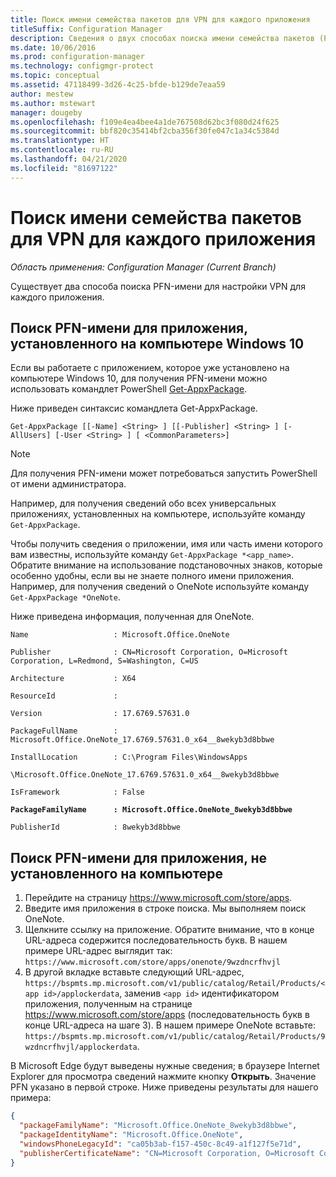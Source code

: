 ```yaml
---
title: Поиск имени семейства пакетов для VPN для каждого приложения
titleSuffix: Configuration Manager
description: Сведения о двух способах поиска имени семейства пакетов (PFN) для настройки VPN для каждого приложения.
ms.date: 10/06/2016
ms.prod: configuration-manager
ms.technology: configmgr-protect
ms.topic: conceptual
ms.assetid: 47118499-3d26-4c25-bfde-b129de7eaa59
author: mestew
ms.author: mstewart
manager: dougeby
ms.openlocfilehash: f109e4ea4bee4a1de767508d62bc3f080d24f625
ms.sourcegitcommit: bbf820c35414bf2cba356f30fe047c1a34c5384d
ms.translationtype: HT
ms.contentlocale: ru-RU
ms.lasthandoff: 04/21/2020
ms.locfileid: "81697122"
---
```

# <a name="find-a-package-family-name-pfn-for-per-app-vpn"></a>Поиск имени семейства пакетов для VPN для каждого приложения

*Область применения: Configuration Manager (Current Branch)*


Существует два способа поиска PFN-имени для настройки VPN для каждого приложения.

## <a name="find-a-pfn-for-an-app-thats-installed-on-a-windows-10-computer"></a>Поиск PFN-имени для приложения, установленного на компьютере Windows 10

Если вы работаете с приложением, которое уже установлено на компьютере Windows 10, для получения PFN-имени можно использовать командлет PowerShell [Get-AppxPackage](https://technet.microsoft.com/library/hh856044.aspx).

Ниже приведен синтаксис командлета Get-AppxPackage.

``` Syntax
Get-AppxPackage [[-Name] <String> ] [[-Publisher] <String> ] [-AllUsers] [-User <String> ] [ <CommonParameters>]
```

> [!NOTE]
> Для получения PFN-имени может потребоваться запустить PowerShell от имени администратора.

Например, для получения сведений обо всех универсальных приложениях, установленных на компьютере, используйте команду `Get-AppxPackage`.

Чтобы получить сведения о приложении, имя или часть имени которого вам известны, используйте команду `Get-AppxPackage *<app_name>`. Обратите внимание на использование подстановочных знаков, которые особенно удобны, если вы не знаете полного имени приложения. Например, для получения сведений о OneNote используйте команду `Get-AppxPackage *OneNote`.


Ниже приведена информация, полученная для OneNote.

`Name                   : Microsoft.Office.OneNote`

`Publisher              : CN=Microsoft Corporation, O=Microsoft Corporation, L=Redmond, S=Washington, C=US`

`Architecture           : X64`

`ResourceId             :`

`Version                : 17.6769.57631.0`

`PackageFullName        : Microsoft.Office.OneNote_17.6769.57631.0_x64__8wekyb3d8bbwe`

`InstallLocation        : C:\Program Files\WindowsApps`

`\Microsoft.Office.OneNote_17.6769.57631.0_x64__8wekyb3d8bbwe`

`IsFramework            : False`

**`PackageFamilyName      : Microsoft.Office.OneNote_8wekyb3d8bbwe`**

`PublisherId            : 8wekyb3d8bbwe`



## <a name="find-a-pfn-if-the-app-is-not-installed-on-a-computer"></a>Поиск PFN-имени для приложения, не установленного на компьютере

1. Перейдите на страницу https://www.microsoft.com/store/apps.
2. Введите имя приложения в строке поиска. Мы выполняем поиск OneNote.
3. Щелкните ссылку на приложение. Обратите внимание, что в конце URL-адреса содержится последовательность букв. В нашем примере URL-адрес выглядит так: `https://www.microsoft.com/store/apps/onenote/9wzdncrfhvjl`
4. В другой вкладке вставьте следующий URL-адрес, `https://bspmts.mp.microsoft.com/v1/public/catalog/Retail/Products/<app id>/applockerdata`, заменив `<app id>` идентификатором приложения, полученным на странице https://www.microsoft.com/store/apps (последовательность букв в конце URL-адреса на шаге 3). В нашем примере OneNote вставьте: `https://bspmts.mp.microsoft.com/v1/public/catalog/Retail/Products/9wzdncrfhvjl/applockerdata`.

В Microsoft Edge будут выведены нужные сведения; в браузере Internet Explorer для просмотра сведений нажмите кнопку **Открыть**. Значение PFN указано в первой строке. Ниже приведены результаты для нашего примера:

``` JSON
{
  "packageFamilyName": "Microsoft.Office.OneNote_8wekyb3d8bbwe",
  "packageIdentityName": "Microsoft.Office.OneNote",
  "windowsPhoneLegacyId": "ca05b3ab-f157-450c-8c49-a1f127f5e71d",
  "publisherCertificateName": "CN=Microsoft Corporation, O=Microsoft Corporation, L=Redmond, S=Washington, C=US"
}
```
